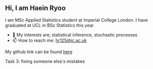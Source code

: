 ## Hi, I am Haein Ryoo

I am MSc Applied Statistics student at Imperial College London. I have graduated at UCL in BSc Statistics this year. 

-  🔭 My interests are; statistical inference, stochastic processes
- 📫 How to reach me: hr125@ic.ac.uk

My github link can be found [here](https://github.com/haein-ryoo)

Task 3: fixing someone else's mistakes

